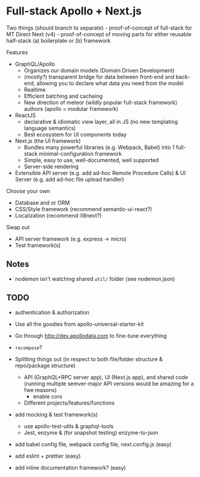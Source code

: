 # Full-stack Apollo + Next.js

Two things (should branch to separate)
    - proof-of-concept of full-stack for MT Direct Next (v4)
    - proof-of-concept of moving parts for either reusable half-stack (a) boilerplate or (b) framework

Features
- GraphQL/Apollo
    - Organizes our domain models (Domain Driven Development)
    - (mostly?) transparent bridge for data between front-end and back-end, allowing you to declare what data you need from the model
    - Realtime
    - Efficient batching and cacheing
    - New direction of meteor (wildly popular full-stack framework) authors (apollo = modular framework)
- ReactJS
    - declarative & idiomatic view layer, all in JS (no new templating language semantics)
    - Best ecosystem for UI components today
- Next.js (the UI framework)
    - Bundles many powerful libraries (e.g. Webpack, Babel) into 1 full-stack minimal-configuration framework
    - Simple, easy to use, well-documented, well supported
    - Server-side rendering
- Extensible API server (e.g. add ad-hoc Remote Procedure Calls) & UI Server (e.g. add ad-hoc file upload handler)

Choose your own
- Database and or ORM
- CSS/Style framework (recommend semantic-ui-react?)
- Localization (recommend i18next?)

Swap out
- API server framework (e.g. express -> micro)
- Test framework(s)

## Notes

- nodemon isn't watching shared `util/` folder (see nodemon.json)

## TODO

- authentication & authorization

- Use all the goodies from apollo-universal-starter-kit
- Go through http://dev.apollodata.com to fine-tune everything
- `recompose`?
- Splitting things out (in respect to both file/folder structure & repo/package structure)
    - API (GraphQL+RPC server app), UI (Next.js app), and shared code (running multiple semver-major API versions would be amazing for a fwe reasons)
        - enable cors
    - Different projects/features/functions
- add mocking & test framework(s)
    - use apollo-test-utils & graphql-tools
    - Jest, enzyme & (for snapshot testing) enzyme-to-json
- add babel config file, webpack config file, next.config.js (easy)
- add eslint + prettier (easy)
- add inline documentation framework? (easy)
